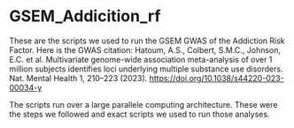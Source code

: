 # GSEM_Addicition_rf

These are the scripts we used to run the GSEM GWAS of the Addiction Risk Factor. Here is the GWAS citation:
Hatoum, A.S., Colbert, S.M.C., Johnson, E.C. et al. Multivariate genome-wide association meta-analysis of over 
1 million subjects identifies loci underlying multiple substance use disorders. 
Nat. Mental Health 1, 210–223 (2023). https://doi.org/10.1038/s44220-023-00034-y

The scripts run over a large parallele computing architecture. These were the steps we followed and exact 
scripts we used to run those analyses. 

